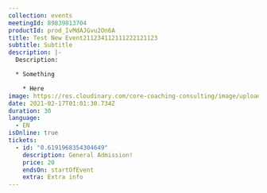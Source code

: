 ```yaml
---
collection: events
meetingId: 89839813704
productId: prod_IvMdAJGvu2On6A
title: Test New Event211234112111222121123
subtitle: Subtitle
description: |-
  Description:

  * Something

    * Here
image: https://res.cloudinary.com/core-coaching-consulting/image/upload/v1600804098/ariel-pilotto-a-l0rMCZh2o-unsplash_h5qyvr.jpg
date: 2021-02-17T01:01:30.734Z
duration: 30
language:
  - EN
isOnline: true
tickets:
  - id: "0.6191968354304649"
    description: General Admission!
    price: 20
    endsOn: startOfEvent
    extra: Extra info
---
```

